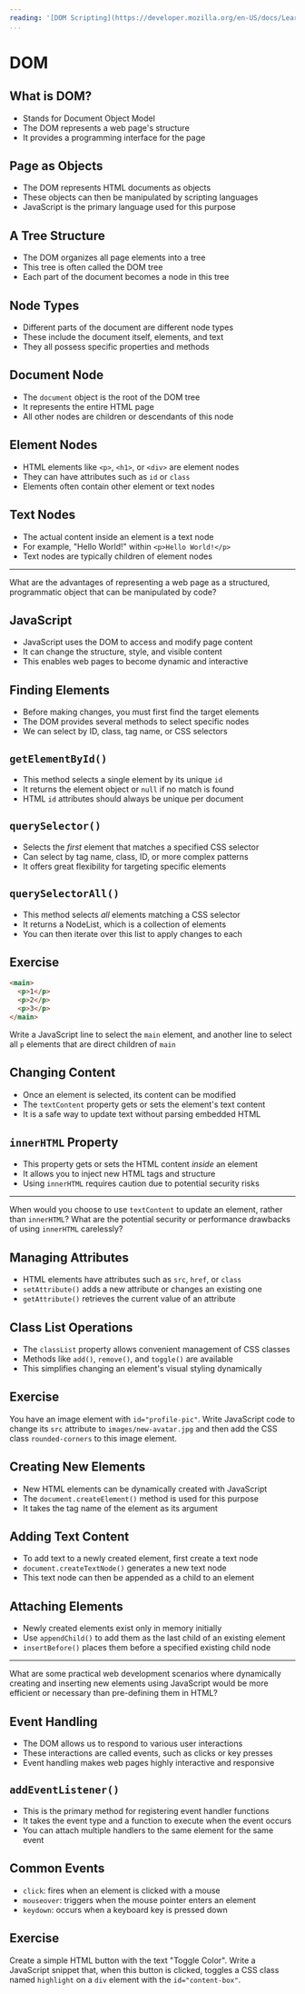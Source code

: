 ```yaml
---
reading: '[DOM Scripting](https://developer.mozilla.org/en-US/docs/Learn_web_development/Core/Scripting/DOM_scripting)'
...
```


# DOM

## What is DOM?

- Stands for Document Object Model
- The DOM represents a web page's structure
- It provides a programming interface for the page

## Page as Objects

- The DOM represents HTML documents as objects
- These objects can then be manipulated by scripting languages
- JavaScript is the primary language used for this purpose

## A Tree Structure

- The DOM organizes all page elements into a tree
- This tree is often called the DOM tree
- Each part of the document becomes a node in this tree

## Node Types

- Different parts of the document are different node types
- These include the document itself, elements, and text
- They all possess specific properties and methods

## Document Node

- The `document` object is the root of the DOM tree
- It represents the entire HTML page
- All other nodes are children or descendants of this node

## Element Nodes

- HTML elements like `<p>`, `<h1>`, or `<div>` are element nodes
- They can have attributes such as `id` or `class`
- Elements often contain other element or text nodes

## Text Nodes

- The actual content inside an element is a text node
- For example, "Hello World!" within `<p>Hello World!</p>`
- Text nodes are typically children of element nodes

---

What are the advantages of representing a web page as a structured, programmatic object that can be manipulated by code?

## JavaScript

- JavaScript uses the DOM to access and modify page content
- It can change the structure, style, and visible content
- This enables web pages to become dynamic and interactive

## Finding Elements

- Before making changes, you must first find the target elements
- The DOM provides several methods to select specific nodes
- We can select by ID, class, tag name, or CSS selectors

## `getElementById()`

- This method selects a single element by its unique `id`
- It returns the element object or `null` if no match is found
- HTML `id` attributes should always be unique per document

## `querySelector()`

- Selects the *first* element that matches a specified CSS selector
- Can select by tag name, class, ID, or more complex patterns
- It offers great flexibility for targeting specific elements

## `querySelectorAll()`

- This method selects *all* elements matching a CSS selector
- It returns a NodeList, which is a collection of elements
- You can then iterate over this list to apply changes to each

## Exercise

```html
<main>
  <p>1</p>
  <p>2</p>
  <p>3</p>
</main>
```

Write a JavaScript line to select the `main` element, and another line to select all `p` elements that are direct children of `main`

## Changing Content

- Once an element is selected, its content can be modified
- The `textContent` property gets or sets the element's text content
- It is a safe way to update text without parsing embedded HTML

## `innerHTML` Property

- This property gets or sets the HTML content *inside* an element
- It allows you to inject new HTML tags and structure
- Using `innerHTML` requires caution due to potential security risks

---

When would you choose to use `textContent` to update an element, rather than `innerHTML`? What are the potential security or performance drawbacks of using `innerHTML` carelessly?

## Managing Attributes

- HTML elements have attributes such as `src`, `href`, or `class`
- `setAttribute()` adds a new attribute or changes an existing one
- `getAttribute()` retrieves the current value of an attribute

## Class List Operations

- The `classList` property allows convenient management of CSS classes
- Methods like `add()`, `remove()`, and `toggle()` are available
- This simplifies changing an element's visual styling dynamically

## Exercise

You have an image element with `id="profile-pic"`. Write JavaScript code to change its `src` attribute to `images/new-avatar.jpg` and then add the CSS class `rounded-corners` to this image element.

## Creating New Elements

- New HTML elements can be dynamically created with JavaScript
- The `document.createElement()` method is used for this purpose
- It takes the tag name of the element as its argument

## Adding Text Content

- To add text to a newly created element, first create a text node
- `document.createTextNode()` generates a new text node
- This text node can then be appended as a child to an element

## Attaching Elements

- Newly created elements exist only in memory initially
- Use `appendChild()` to add them as the last child of an existing element
- `insertBefore()` places them before a specified existing child node

---

What are some practical web development scenarios where dynamically creating and inserting new elements using JavaScript would be more efficient or necessary than pre-defining them in HTML?

## Event Handling

- The DOM allows us to respond to various user interactions
- These interactions are called events, such as clicks or key presses
- Event handling makes web pages highly interactive and responsive

## `addEventListener()`

- This is the primary method for registering event handler functions
- It takes the event type and a function to execute when the event occurs
- You can attach multiple handlers to the same element for the same event

## Common Events

- `click`: fires when an element is clicked with a mouse
- `mouseover`: triggers when the mouse pointer enters an element
- `keydown`: occurs when a keyboard key is pressed down

## Exercise

Create a simple HTML button with the text "Toggle Color". Write a JavaScript snippet that, when this button is clicked, toggles a CSS class named `highlight` on a `div` element with the `id="content-box"`.
